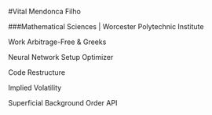 #Vital Mendonca Filho

###Mathematical Sciences | Worcester Polytechnic Institute

Work
Arbitrage-Free & Greeks

Neural Network Setup Optimizer

Code Restructure

Implied Volatility

Superficial Background
Order API
